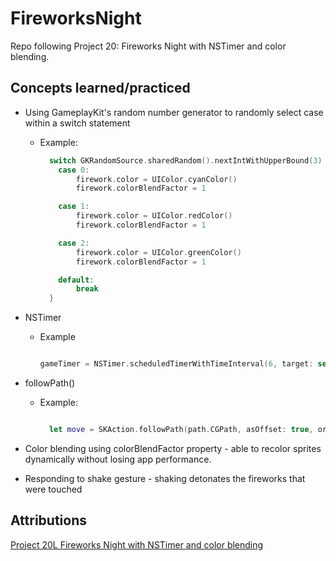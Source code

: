 # FireworksNight
Repo following Project 20: Fireworks Night with NSTimer and color blending.

## Concepts learned/practiced
* Using GameplayKit's random number generator to randomly select case within a switch statement
  * Example:

    ```Swift
      switch GKRandomSource.sharedRandom().nextIntWithUpperBound(3) {
        case 0:
            firework.color = UIColor.cyanColor()
            firework.colorBlendFactor = 1

        case 1:
            firework.color = UIColor.redColor()
            firework.colorBlendFactor = 1

        case 2:
            firework.color = UIColor.greenColor()
            firework.colorBlendFactor = 1

        default:
            break
      }

    ```

* NSTimer
  * Example

    ```Swift

    gameTimer = NSTimer.scheduledTimerWithTimeInterval(6, target: self, selector: #selector(launchFireworks), userInfo: nil, repeats: true)

    ```
* followPath()
  * Example:

    ```Swift

      let move = SKAction.followPath(path.CGPath, asOffset: true, orientToPath: true, speed: 200)

    ```
* Color blending using colorBlendFactor property - able to recolor sprites dynamically without losing app performance.
* Responding to shake gesture - shaking detonates the fireworks that were touched

## Attributions
[Project 20L Fireworks Night with NSTimer and color blending](https://www.hackingwithswift.com/read/20/overview)
